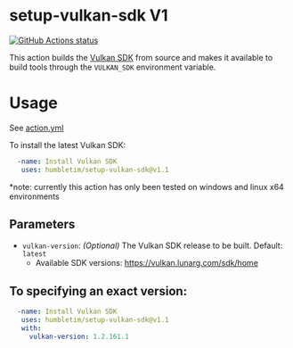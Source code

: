 # setup-vulkan-sdk V1

<p align="left">
  <a href="https://github.com/humbletim/setup-vulkan-sdk"><img alt="GitHub Actions status" src="https://github.com/humbletim/setup-vulkan-sdk/workflows/Setup/badge.svg"></a>
</p>

This action builds the [Vulkan SDK](https://www.lunarg.com/vulkan-sdk/) from source and makes it available to build tools through the `VULKAN_SDK` environment variable.

# Usage

See [action.yml](action.yml)

To install the latest Vulkan SDK:
```yaml
  -name: Install Vulkan SDK
   uses: humbletim/setup-vulkan-sdk@v1.1
```

*note: currently this action has only been tested on windows and linux x64 environments

## Parameters

- `vulkan-version`:
*(Optional)* The Vulkan SDK release to be built. Default: `latest`
    - Available SDK versions: https://vulkan.lunarg.com/sdk/home

## To specifying an exact version:
```yaml
  -name: Install Vulkan SDK
   uses: humbletim/setup-vulkan-sdk@v1.1
   with:
     vulkan-version: 1.2.161.1
```
